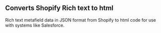 ## Converts Shopify Rich text to html

Rich text metafield data in JSON format from Shopify to html code for use with systems like Salesforce.